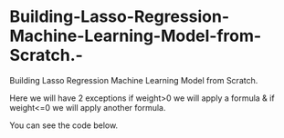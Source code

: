 # Building-Lasso-Regression-Machine-Learning-Model-from-Scratch.-
Building Lasso Regression Machine Learning Model from Scratch. 

Here we will have 2 exceptions if weight>0 we will apply a formula &
if weight<=0 we will apply another formula. 

You can see the code below. 
